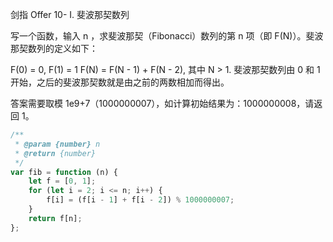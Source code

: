 剑指 Offer 10- I. 斐波那契数列

写一个函数，输入 n ，求斐波那契（Fibonacci）数列的第 n 项（即 F(N)）。斐波那契数列的定义如下：

F(0) = 0, F(1) = 1
F(N) = F(N - 1) + F(N - 2), 其中 N > 1.
斐波那契数列由 0 和 1 开始，之后的斐波那契数就是由之前的两数相加而得出。

答案需要取模 1e9+7（1000000007），如计算初始结果为：1000000008，请返回 1。

```js
/**
 * @param {number} n
 * @return {number}
 */
var fib = function (n) {
    let f = [0, 1];
    for (let i = 2; i <= n; i++) {
        f[i] = (f[i - 1] + f[i - 2]) % 1000000007;
    }
    return f[n];
};
```
